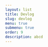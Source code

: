 ```yaml
---
layout: list
title: Devlog
slug: devlog
menu: true
submenu: true
order: 9
description: abcd
---
```

